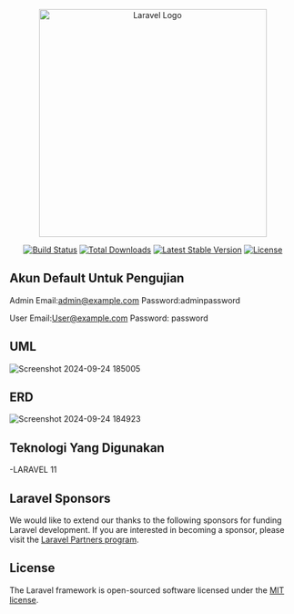 <p align="center"><a href="https://laravel.com" target="_blank"><img src="https://raw.githubusercontent.com/laravel/art/master/logo-lockup/5%20SVG/2%20CMYK/1%20Full%20Color/laravel-logolockup-cmyk-red.svg" width="400" alt="Laravel Logo"></a></p>



<p align="center">
<a href="https://github.com/laravel/framework/actions"><img src="https://github.com/laravel/framework/workflows/tests/badge.svg" alt="Build Status"></a>
<a href="https://packagist.org/packages/laravel/framework"><img src="https://img.shields.io/packagist/dt/laravel/framework" alt="Total Downloads"></a>
<a href="https://packagist.org/packages/laravel/framework"><img src="https://img.shields.io/packagist/v/laravel/framework" alt="Latest Stable Version"></a>
<a href="https://packagist.org/packages/laravel/framework"><img src="https://img.shields.io/packagist/l/laravel/framework" alt="License"></a>
</p>

## Akun Default Untuk Pengujian
Admin
    Email:admin@example.com
    Password:adminpassword

User
    Email:User@example.com
    Password: password

## UML
![Screenshot 2024-09-24 185005](https://github.com/user-attachments/assets/acc47530-7ae1-47e2-8507-d56dc31c1d16)

## ERD
![Screenshot 2024-09-24 184923](https://github.com/user-attachments/assets/0715c83e-6a5d-4450-b801-9f5456cc9885)


## Teknologi Yang Digunakan
-LARAVEL 11

## Laravel Sponsors

We would like to extend our thanks to the following sponsors for funding Laravel development. If you are interested in becoming a sponsor, please visit the [Laravel Partners program](https://partners.laravel.com).



## License

The Laravel framework is open-sourced software licensed under the [MIT license](https://opensource.org/licenses/MIT).
